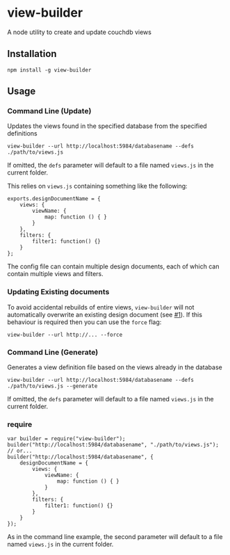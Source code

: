 # view-builder

A node utility to create and update couchdb views

## Installation

    npm install -g view-builder

## Usage

### Command Line (Update)
Updates the views found in the specified database from the specified definitions

    view-builder --url http://localhost:5984/databasename --defs ./path/to/views.js

If omitted, the `defs` parameter will default to a file named `views.js` in the current folder.

This relies on `views.js` containing something like the following:

    exports.designDocumentName = {
        views: {
            viewName: {
                map: function () { }
            }
        },
        filters: {
            filter1: function() {}
        }
    };

The config file can contain multiple design documents, each of which can contain multiple views and filters.

### Updating Existing documents
To avoid accidental rebuilds of entire views, `view-builder` will not automatically overwrite an existing design document (see [#1](https://github.com/stevegreatrex/view-builder/issues/1)).  If this behaviour is required then you can use the `force` flag:

    view-builder --url http://... --force

### Command Line (Generate)
Generates a view definition file based on the views already in the database

    view-builder --url http://localhost:5984/databasename --defs ./path/to/views.js --generate

If omitted, the `defs` parameter will default to a file named `views.js` in the current folder.

### require

    var builder = require("view-builder");
    builder("http://localhost:5984/databasename", "./path/to/views.js");
    // or...
    builder("http://localhost:5984/databasename", {
        designDocumentName = {
            views: {
                viewName: {
                    map: function () { }
                }
            },
            filters: {
                filter1: function() {}
            }
        }
    });

As in the command line example, the second parameter will default to a file named `views.js` in the current folder.